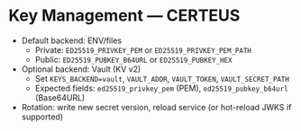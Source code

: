 # Key Management — CERTEUS

- Default backend: ENV/files
  - Private: `ED25519_PRIVKEY_PEM` or `ED25519_PRIVKEY_PEM_PATH`
  - Public: `ED25519_PUBKEY_B64URL` or `ED25519_PUBKEY_HEX`
- Optional backend: Vault (KV v2)
  - Set `KEYS_BACKEND=vault`, `VAULT_ADDR`, `VAULT_TOKEN`, `VAULT_SECRET_PATH`
  - Expected fields: `ed25519_privkey_pem` (PEM), `ed25519_pubkey_b64url` (Base64URL)
- Rotation: write new secret version, reload service (or hot-reload JWKS if supported)

